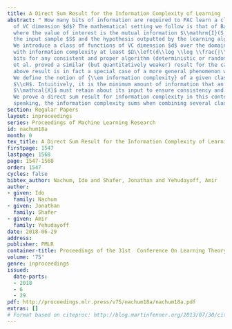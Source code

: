 ```yaml
---
title: A Direct Sum Result for the Information Complexity of Learning
abstract: " How many bits of information are required to PAC learn a class of hypotheses
  of VC dimension $d$? The mathematical setting we follow is that of Bassily et al.,
  where the value of interest is the mutual information $\\mathrm{I}(S;A(S))$ between
  the input sample $S$ and the hypothesis outputted by the learning algorithm $A$.
  We introduce a class of functions of VC dimension $d$ over the domain $\\mathcal{X}$
  with information complexity at least $Ω\\left(d\\log \\log \\frac{|\\mathcal{X}|}{d}\\right)$
  bits for any consistent and proper algorithm (deterministic or random). Bassily
  et al. proved a similar (but quantitatively weaker) result for the case $d=1$. The
  above result is in fact a special case of a more general phenomenon we explore.
  We define the notion of {\\em information complexity} of a given class of functions
  $\\cH$. Intuitively, it is the minimum amount of information that an algorithm for
  $\\mathcal{X}$ must retain about its input to ensure consistency and properness.
  We prove a direct sum result for information complexity in this context; roughly
  speaking, the information complexity sums when combining several classes. "
section: Regular Papers
layout: inproceedings
series: Proceedings of Machine Learning Research
id: nachum18a
month: 0
tex_title: A Direct Sum Result for the Information Complexity of Learning
firstpage: 1547
lastpage: 1568
page: 1547-1568
order: 1547
cycles: false
bibtex_author: Nachum, Ido and Shafer, Jonathan and Yehudayoff, Amir
author:
- given: Ido
  family: Nachum
- given: Jonathan
  family: Shafer
- given: Amir
  family: Yehudayoff
date: 2018-06-29
address: 
publisher: PMLR
container-title: Proceedings of the 31st  Conference On Learning Theory
volume: '75'
genre: inproceedings
issued:
  date-parts:
  - 2018
  - 6
  - 29
pdf: http://proceedings.mlr.press/v75/nachum18a/nachum18a.pdf
extras: []
# Format based on citeproc: http://blog.martinfenner.org/2013/07/30/citeproc-yaml-for-bibliographies/
---
```

